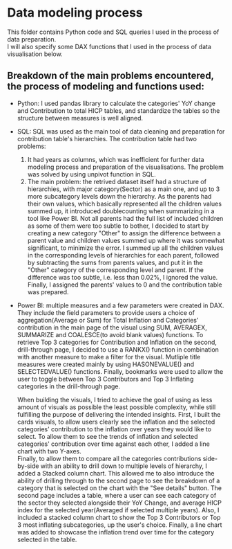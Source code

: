 # Data modeling process
This folder contains Python code and SQL queries I used in the process of data preparation.  
I will also specify some DAX functions that I used in the process of data visualisation below.

## Breakdown of the main problems encountered, the process of modeling and functions used:
- Python: I used pandas library to calculate the categories' YoY change and Contribution to total HICP tables, and standardize the tables so the structure between measures is well aligned.
    
- SQL: SQL was used as the main tool of data cleaning and preparation for contribution table's hierarchies. The contribution table had two problems:
  1. It had years as columns, which was inefficient for further data modeling process and preparation of the visualisations. The problem was solved by using unpivot function in SQL.
  2. The main problem: the retrived dataset itself had a structure of hierarchies, with major category(Sector) as a main one, and up to 3 more subcategory levels down the hierarchy.
  As the parents had their own values, which basically represented all the children values summed up, it introduced doublecounting when summarizing in a tool like Power BI.
  Not all parents had the full list of included children as some of them were too subtle to bother, I decided
  to start by creating a new category "Other" to assign the difference between a parent value and children values summed up where it was somewhat significant, to minimize the error.
  I summed up all the children values in the corresponding levels of hierarchies for each parent, followed by subtracting the sums from parents values, and put it in the "Other" category of the
  corresponding level and parent.
  If the difference was too subtle, i.e. less than 0.02%, I ignored the value. Finally, I assigned the parents' values to 0 and the contribution table was prepared.
  
- Power BI: multiple measures and a few parameters were created in DAX. They include the field parameters to provide users a choice of aggregation(Average or Sum) for Total Inflation and Categories' contribution in
  the main page of the visual using SUM, AVERAGEX, SUMMARIZE and COALESCE(to avoid blank values) functions. To retrieve Top 3 categories for Contribution and Inflation on the second, drill-through page, I decided to use
  a RANKX() function in combination with another measure to make a filter for the visual. Mutliple title measures were created mainly by using HASONEVALUE() and SELECTEDVALUE() functions. Finally,
  bookmarks were used to allow the user to toggle between Top 3 Contributors and Top 3 Inflating categories in the drill-through page.
    
  When building the visuals, I tried to achieve the goal of using as less amount of visuals as possible the least possible complexity, while still fulfilling the purpose of delivering the intended insights. First, I built the cards visuals, to allow users clearly see the inflation and the selected categories' contribution to the inflation over years they would like to select. To allow
  them to see the trends of inflation and selected categories' contribution over time against each other, I added a line chart with two Y-axes.  
  Finally, to allow them to compare all the categories contributions side-by-side with an ability to drill down to multiple levels of hierarchy, I added a Stacked column chart. This allowed me to also introduce the ability of drilling through to the second page to see the breakdown of a category that is selected on the chart with the "See details" button.
  The second page includes a table, where a user can see each category of the sector they selected alongside their YoY Change, and average HICP index for the selected year(Averaged if selected multiple years). Also, I included a stacked column chart to show the Top 3 Contributors or Top 3 most inflating subcategories, up the user's choice. Finally, a line chart was added to showcase the inflation trend over time for the category selected in the table.  
